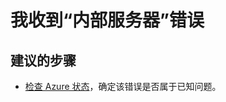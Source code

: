 <properties
    pageTitle="I am getting 'Internal server' error"
    description="我收到“内部服务器”错误"
    service="microsoft.notificationhubs"
    authors="locphan"
    displayOrder="4"
    selfHelpType="resource"
    resource="namespaces"
    resourceTags="notificationHubs"
    productPesIds=""
    supportToicIds =""
    cloudEnvironments="public"
/>


# 我收到“内部服务器”错误

## **建议的步骤**
* [检查 Azure 状态](http://go.microsoft.com/fwlink/?LinkID=824690)，确定该错误是否属于已知问题。<br>


<!--HONumber=Aug16_HO4-->



